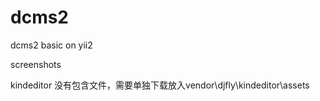 dcms2
=====

dcms2 basic on yii2

screenshots


kindeditor 没有包含文件，需要单独下载放入vendor\djfly\kindeditor\assets

